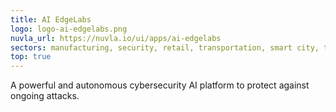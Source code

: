 ```yaml
---
title: AI EdgeLabs
logo: logo-ai-edgelabs.png
nuvla_url: https://nuvla.io/ui/apps/ai-edgelabs
sectors: manufacturing, security, retail, transportation, smart city, telco
top: true
---
```


A powerful and autonomous cybersecurity AI platform to protect against ongoing attacks.
